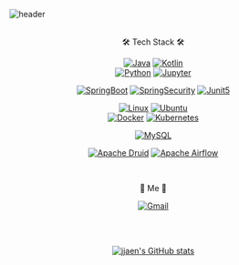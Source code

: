 <!-- ### Hi there 👋 -->

<!--
**jjaen0823/jjaen0823** is a ✨ _special_ ✨ repository because its `README.md` (this file) appears on your GitHub profile.

Here are some ideas to get you started:

- 🔭 I’m currently working on ...
- 🌱 I’m currently learning ...
- 👯 I’m looking to collaborate on ...
- 🤔 I’m looking for help with ...
- 💬 Ask me about ...
- 📫 How to reach me: ...
- 😄 Pronouns: ...
- ⚡ Fun fact: ...
-->

![header](https://capsule-render.vercel.app/api?type=slice&color=auto&height=250&section=header&text=jjaen%20git&fontSize=60)
<br>
<br>

<div align=center>

🛠 Tech Stack 🛠

[![Java](https://img.shields.io/badge/Java-007386?style=flat-square&logo=Java&logoColor=white)](github.com/jjaen0823/TODO-List)
[![Kotlin](https://img.shields.io/badge/Kotlin-7F52FF?style=flat-square&logo=Kotlin&logoColor=white)](github.com/jjaen0823/TODO-List)  
[![Python](https://img.shields.io/badge/Python-3776AB?style=flat-square&logo=Python&logoColor=white)](github.com/jjaen0823/TODO-List)
[![Jupyter](https://img.shields.io/badge/Jupyter-F37626?style=flat-square&logo=Jupyter&logoColor=white)](github.com/jjaen0823/TODO-List)
 
<!-- [![C](https://img.shields.io/badge/C-A8B9CC?style=flat-square&logo=C&logoColor=black)](github.com/jjaen0823/TODO-List) -->
 
[![SpringBoot](https://img.shields.io/badge/SpringBoot-6DB33F?style=flat-square&logo=Spring&logoColor=white)](github.com/jjaen0823/TODO-List)
[![SpringSecurity](https://img.shields.io/badge/SpringSecurity-6DB33F?style=flat-square&logo=SpringSecurity&logoColor=white)](github.com/jjaen0823/TODO-List)
[![Junit5](https://img.shields.io/badge/Junit5-25A162?style=flat-square&logo=Junit5&logoColor=white)](github.com/jjaen0823/TODO-List)  


[![Linux](https://img.shields.io/badge/Linux-FCC624?style=flat-square&logo=Linux&logoColor=black)](github.com/jjaen0823/TODO-List)
[![Ubuntu](https://img.shields.io/badge/Ubuntu-E95420?style=flat-square&logo=Ubuntu&logoColor=black)](github.com/jjaen0823/TODO-List)  
[![Docker](https://img.shields.io/badge/Docker-2496ED?style=flat-square&logo=Docker&logoColor=white)](github.com/jjaen0823/TODO-List)
[![Kubernetes](https://img.shields.io/badge/Kubernetes-326CE5?style=flat-square&logo=Kubernetes&logoColor=white)](github.com/jjaen0823/TODO-List)

[![MySQL](https://img.shields.io/badge/MySQL-4479A1?style=flat-square&logo=MySQL&logoColor=white)](github.com/jjaen0823/TODO-List)   


[![Apache Druid](https://img.shields.io/badge/ApacheDruid-29F1FB?style=flat-square&logo=ApacheDruid&logoColor=black)](github.com/jjaen0823/TODO-List)
[![Apache Airflow](https://img.shields.io/badge/ApacheAirflow-017CEE?style=flat-square&logo=ApacheAirflow&logoColor=white)](github.com/jjaen0823/TODO-List)  

<!-- [![React](https://img.shields.io/badge/React-61DAFB?style=flat-square&logo=React&logoColor=black)](github.com/jjaen0823/TODO-List)   -->
 
<br/>
 
🐹 Me 🥝  
 
[![Gmail](https://img.shields.io/badge/Gmail-EA4335?style=flat-square&logo=Gmail&logoColor=white)](mailto:poungki0823@gmail.com)
 
</div>

<br>
<br>

<div align=center>

[![jjaen's GitHub stats](https://github-readme-stats.vercel.app/api?username=jjaen0823&show_icons=true&theme=vision-friendly-dark)](https://github.com/jjaen0823/github-readme-stats)
 
 </div>
